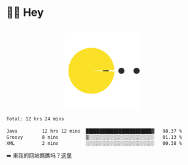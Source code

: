 
# 👋🏻 Hey
<div align="center">
	<br>
	<img src="https://raw.githubusercontent.com/Aniket965/Aniket965/master/pacman.svg?sanitize=true" width="200" height="200">
	<br>
</div>

<!--START_SECTION:waka-->
```text
Total: 12 hrs 24 mins

Java         12 hrs 12 mins  ████████████████████████▓   98.37 % 
Groovy       8 mins          ▒░░░░░░░░░░░░░░░░░░░░░░░░   01.13 % 
XML          2 mins          ░░░░░░░░░░░░░░░░░░░░░░░░░   00.38 % 
```
<!--END_SECTION:waka-->

 ➡️  来我的网站瞧瞧吗？[这里](https://www.shaolongfei.com)
